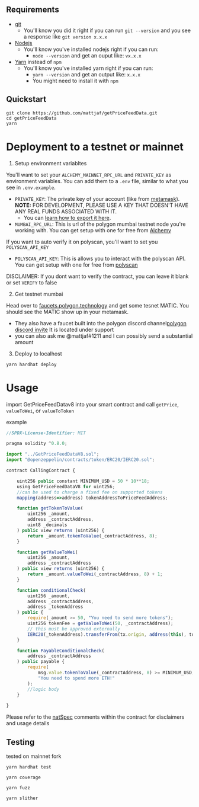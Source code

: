 ## Requirements

- [git](https://git-scm.com/book/en/v2/Getting-Started-Installing-Git)
  - You'll know you did it right if you can run `git --version` and you see a response like `git version x.x.x`
- [Nodejs](https://nodejs.org/en/)
  - You'll know you've installed nodejs right if you can run:
    - `node --version` and get an ouput like: `vx.x.x`
- [Yarn](https://classic.yarnpkg.com/lang/en/docs/install/) instead of `npm`
  - You'll know you've installed yarn right if you can run:
    - `yarn --version` and get an output like: `x.x.x`
    - You might need to install it with `npm`

## Quickstart

```
git clone https://github.com/mattjaf/getPriceFeedData.git
cd getPriceFeedData
yarn
```

# Deployment to a testnet or mainnet

1. Setup environment variabltes

You'll want to set your `ALCHEMY_MAINNET_RPC_URL` and `PRIVATE_KEY` as environment variables. You can add them to a `.env` file, similar to what you see in `.env.example`.

- `PRIVATE_KEY`: The private key of your account (like from [metamask](https://metamask.io/)). **NOTE:** FOR DEVELOPMENT, PLEASE USE A KEY THAT DOESN'T HAVE ANY REAL FUNDS ASSOCIATED WITH IT.
  - You can [learn how to export it here](https://metamask.zendesk.com/hc/en-us/articles/360015289632-How-to-Export-an-Account-Private-Key).
- `MUMBAI_RPC_URL`: This is url of the polygon mumbai testnet node you're working with. You can get setup with one for free from [Alchemy](https://alchemy.com/?a=673c802981)

If you want to auto verify it on polyscan, you'll want to set you `POLYSCAN_API_KEY`
- `POLYSCAN_API_KEY`: This is allows you to interact with the polyscan API. You can get setup with one for free from [polyscan](https://polygonscan.com/login?cmd=last)

DISCLAIMER: If you dont want to verify the contract, you can leave it blank or set `VERIFY` to false

2. Get testnet mumbai

Head over to [faucets.polygon.technology](https://faucet.polygon.technology/) and get some tesnet MATIC. You should see the MATIC show up in your metamask.
  - They also have a faucet built into the polygon discord channel[polygon discord invite](https://discord.gg/RZPruHJe) It is located under support
  - you can also ask me @mattjaf#1211 and I can possibly send a substantial amount

3. Deploy to localhost

```
yarn hardhat deploy
```


# Usage

import GetPriceFeedDatav8 into your smart contract and call `getPrice`, `valueToWei`, or `valueToToken`

example
```js
//SPDX-License-Identifier: MIT

pragma solidity ^0.8.0;

import "../GetPriceFeedDataV8.sol";
import "@openzeppelin/contracts/token/ERC20/IERC20.sol";

contract CallingContract {

    uint256 public constant MINIMUM_USD = 50 * 10**18;
    using GetPriceFeedDataV8 for uint256;
    //can be used to charge a fixed fee on supported tokens
    mapping(address=>address) tokenAddressToPriceFeedAddress; 

    function getTokenToValue(
        uint256 _amount,
        address _contractAddress,
        uint8 _decimals
    ) public view returns (uint256) {
        return _amount.tokenToValue(_contractAddress, 8);
    }

    function getValueToWei(
        uint256 _amount,
        address _contractAddress
    ) public view returns (uint256) {
        return _amount.valueToWei(_contractAddress, 8) + 1;
    }

    function conditionalCheck(
        uint256 _amount,
        address _contractAddress,
        address _tokenAddress
    ) public {
        require(_amount >= 50, "You need to send more tokens");
        uint256 tokenFee = getValueToWei(50, _contractAddress);
        // this must be approved externally
        IERC20(_tokenAddress).transferFrom(tx.origin, address(this), tokenFee);
    }

    function PayableConditionalCheck(
        address _contractAddress
    ) public payable {
        require(
            msg.value.tokenToValue(_contractAddress, 8) >= MINIMUM_USD,
            "You need to spend more ETH!"
        );
        //logic body
    }
    
}
```

Please refer to the [natSpec](./contracts/GetPriceFeedDataV8.sol) comments within the contract for disclaimers and usage details

## Testing

tested on mainnet fork
```
yarn hardhat test
```
```
yarn coverage
```
```
yarn fuzz
```
```
yarn slither
```
